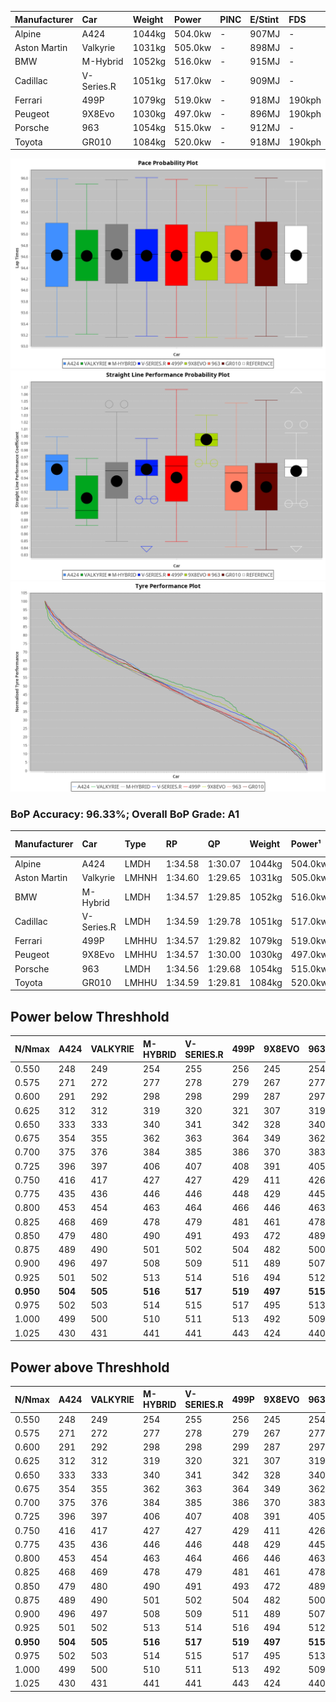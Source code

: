 | Manufacturer | Car        | Weight | Power   | PINC    | E/Stint | FDS     |
|:-|:-|:-|:-|:-|:-|:-|
| Alpine       | A424       | 1044kg | 504.0kw |    -    | 907MJ   |    -    |
| Aston Martin | Valkyrie   | 1031kg | 505.0kw |    -    | 898MJ   |    -    |
| BMW          | M-Hybrid   | 1052kg | 516.0kw |    -    | 915MJ   |    -    |
| Cadillac     | V-Series.R | 1051kg | 517.0kw |    -    | 909MJ   |    -    |
| Ferrari      | 499P       | 1079kg | 519.0kw |    -    | 918MJ   | 190kph  |
| Peugeot      | 9X8Evo     | 1030kg | 497.0kw |    -    | 896MJ   | 190kph  |
| Porsche      | 963        | 1054kg | 515.0kw |    -    | 912MJ   |    -    |
| Toyota       | GR010      | 1084kg | 520.0kw |    -    | 918MJ   | 190kph  |

![PACECHART](./IMG/AUTO.png)
![STRAIGHTLINEPERFORMANCECHART](./IMG/AUTO_sp.png)
![TYREPERFORMANCECHART](./IMG/AUTO_tw.png)

### BoP Accuracy: 96.33%; Overall BoP Grade: A1
| Manufacturer | Car        | Type  | RP      | QP      | Weight | Power¹  | Threshhold | PINC    | Power²   | E/Stint | AVG Vmax  | FDS     | RDLC | L/Stint | BOP-Grade | Model Accuracy | Model Points | Match%  | SimDiff |
|:-|:-|:-|:-|:-|:-|:-|:-|:-|:-|:-|:-|:-|:-|:-|:-|:-|:-|:-|:-|
| Alpine       | A424       | LMDH  | 1:34.58 | 1:30.07 | 1044kg | 504.0kw | 0.0kph     |    -    | 504.00kw |  907MJ  | 304.92kph |    -    | 1.02 | 37      | ~A1       | 97.47%         | 1810         | 96.01%  | -0.10   |
| Aston Martin | Valkyrie   | LMHNH | 1:34.60 | 1:29.65 | 1031kg | 505.0kw | 0.0kph     |    -    | 505.00kw |  898MJ  | 297.62kph |    -    | 1.04 | 37      | +B1       | 100.00%        | 466          | 87.48%  | -0.13   |
| BMW          | M-Hybrid   | LMDH  | 1:34.57 | 1:29.85 | 1052kg | 516.0kw | 0.0kph     |    -    | 516.00kw |  915MJ  | 302.39kph |    -    | 1.02 | 37      | ~A1       | 100.00%        | 3339         | 100.00% | +0.16   |
| Cadillac     | V-Series.R | LMDH  | 1:34.59 | 1:29.78 | 1051kg | 517.0kw | 0.0kph     |    -    | 517.00kw |  909MJ  | 303.31kph |    -    | 1.02 | 37      | ~A1       | 99.00%         | 6039         | 95.37%  | +0.06   |
| Ferrari      | 499P       | LMHHU | 1:34.57 | 1:29.82 | 1079kg | 519.0kw | 0.0kph     |    -    | 519.00kw |  918MJ  | 301.58kph | 190kph  | 1.02 | 37      | ~A1       | 99.56%         | 7418         | 100.00% | -0.19   |
| Peugeot      | 9X8Evo     | LMHHU | 1:34.57 | 1:30.00 | 1030kg | 497.0kw | 0.0kph     |    -    | 497.00kw |  896MJ  | 311.03kph | 190kph  | 1.02 | 37      | ~A1       | 100.00%        | 1889         | 97.77%  | -0.07   |
| Porsche      | 963        | LMDH  | 1:34.56 | 1:29.68 | 1054kg | 515.0kw | 0.0kph     |    -    | 515.00kw |  912MJ  | 300.23kph |    -    | 1.02 | 37      | ~A1       | 100.00%        | 14574        | 96.23%  | +0.29   |
| Toyota       | GR010      | LMHHU | 1:34.59 | 1:29.81 | 1084kg | 520.0kw | 0.0kph     |    -    | 520.00kw |  918MJ  | 299.17kph | 190kph  | 1.02 | 37      | ~A1       | 97.78%         | 5323         | 97.78%  | -0.03   |

## Power below Threshhold
| N/Nmax    | A424    | VALKYRIE | M-HYBRID | V-SERIES.R | 499P    | 9X8EVO  | 963     | GR010   |
|:-|:-|:-|:-|:-|:-|:-|:-|:-|
|  0.550    |  248    |  249     |  254     |  255       |  256    |  245    |  254    |  256    |
|  0.575    |  271    |  272     |  277     |  278       |  279    |  267    |  277    |  279    |
|  0.600    |  291    |  292     |  298     |  298       |  299    |  287    |  297    |  300    |
|  0.625    |  312    |  312     |  319     |  320       |  321    |  307    |  319    |  322    |
|  0.650    |  333    |  333     |  340     |  341       |  342    |  328    |  340    |  343    |
|  0.675    |  354    |  355     |  362     |  363       |  364    |  349    |  362    |  365    |
|  0.700    |  375    |  376     |  384     |  385       |  386    |  370    |  383    |  387    |
|  0.725    |  396    |  397     |  406     |  407       |  408    |  391    |  405    |  409    |
|  0.750    |  416    |  417     |  427     |  427       |  429    |  411    |  426    |  430    |
|  0.775    |  435    |  436     |  446     |  446       |  448    |  429    |  445    |  449    |
|  0.800    |  453    |  454     |  463     |  464       |  466    |  446    |  463    |  467    |
|  0.825    |  468    |  469     |  478     |  479       |  481    |  461    |  478    |  482    |
|  0.850    |  479    |  480     |  490     |  491       |  493    |  472    |  489    |  494    |
|  0.875    |  489    |  490     |  501     |  502       |  504    |  482    |  500    |  505    |
|  0.900    |  496    |  497     |  508     |  509       |  511    |  489    |  507    |  512    |
|  0.925    |  501    |  502     |  513     |  514       |  516    |  494    |  512    |  517    |
| **0.950** | **504** | **505**  | **516**  | **517**    | **519** | **497** | **515** | **520** |
|  0.975    |  502    |  503     |  514     |  515       |  517    |  495    |  513    |  518    |
|  1.000    |  499    |  500     |  510     |  511       |  513    |  492    |  509    |  514    |
|  1.025    |  430    |  431     |  441     |  441       |  443    |  424    |  440    |  444    |

## Power above Threshhold
| N/Nmax    | A424    | VALKYRIE | M-HYBRID | V-SERIES.R | 499P    | 9X8EVO  | 963     | GR010   |
|:-|:-|:-|:-|:-|:-|:-|:-|:-|
|  0.550    |  248    |  249     |  254     |  255       |  256    |  245    |  254    |  256    |
|  0.575    |  271    |  272     |  277     |  278       |  279    |  267    |  277    |  279    |
|  0.600    |  291    |  292     |  298     |  298       |  299    |  287    |  297    |  300    |
|  0.625    |  312    |  312     |  319     |  320       |  321    |  307    |  319    |  322    |
|  0.650    |  333    |  333     |  340     |  341       |  342    |  328    |  340    |  343    |
|  0.675    |  354    |  355     |  362     |  363       |  364    |  349    |  362    |  365    |
|  0.700    |  375    |  376     |  384     |  385       |  386    |  370    |  383    |  387    |
|  0.725    |  396    |  397     |  406     |  407       |  408    |  391    |  405    |  409    |
|  0.750    |  416    |  417     |  427     |  427       |  429    |  411    |  426    |  430    |
|  0.775    |  435    |  436     |  446     |  446       |  448    |  429    |  445    |  449    |
|  0.800    |  453    |  454     |  463     |  464       |  466    |  446    |  463    |  467    |
|  0.825    |  468    |  469     |  478     |  479       |  481    |  461    |  478    |  482    |
|  0.850    |  479    |  480     |  490     |  491       |  493    |  472    |  489    |  494    |
|  0.875    |  489    |  490     |  501     |  502       |  504    |  482    |  500    |  505    |
|  0.900    |  496    |  497     |  508     |  509       |  511    |  489    |  507    |  512    |
|  0.925    |  501    |  502     |  513     |  514       |  516    |  494    |  512    |  517    |
| **0.950** | **504** | **505**  | **516**  | **517**    | **519** | **497** | **515** | **520** |
|  0.975    |  502    |  503     |  514     |  515       |  517    |  495    |  513    |  518    |
|  1.000    |  499    |  500     |  510     |  511       |  513    |  492    |  509    |  514    |
|  1.025    |  430    |  431     |  441     |  441       |  443    |  424    |  440    |  444    |

